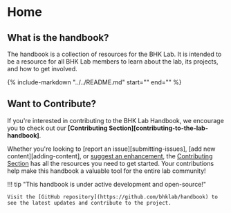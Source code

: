 # Home

## What is the handbook?

The handbook is a collection of resources for the BHK Lab. It is intended to be a resource for all BHK Lab members to learn about the lab, its projects, and how to get involved.

{%
    include-markdown "../../README.md"
    start="<!--intro-start-->"
    end="<!--intro-end-->"
%}

## Want to Contribute?

If you're interested in contributing to the BHK Lab Handbook, we encourage
you to check out our **[Contributing Section][contributing-to-the-lab-handbook]**.

Whether you're looking to [report an issue][submitting-issues],
[add new content][adding-content], or
[suggest an enhancement](#submitting-issues), the [Contributing Section](#contributing-to-the-lab-handbook) has all
the resources you need to get started. Your contributions help make this
handbook a valuable tool for the entire lab community!

!!! tip "This handbook is under active development and open-source!"

    Visit the [GitHub repository](https://github.com/bhklab/handbook) to
    see the latest updates and contribute to the project.
